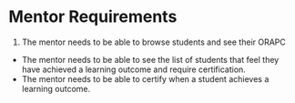 # Mentor Requirements
1. The mentor needs to be able to browse students and see their ORAPC
* The mentor needs to be able to see the list of students that feel they have achieved a learning outcome and require certification.
* The mentor needs to be able to certify when a student achieves a learning outcome.

